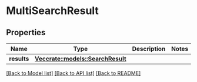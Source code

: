 # MultiSearchResult

## Properties

Name | Type | Description | Notes
------------ | ------------- | ------------- | -------------
**results** | [**Vec<crate::models::SearchResult>**](SearchResult.md) |  | 

[[Back to Model list]](../README.md#documentation-for-models) [[Back to API list]](../README.md#documentation-for-api-endpoints) [[Back to README]](../README.md)


